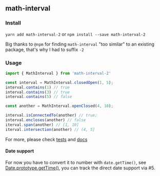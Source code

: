 ## math-interval

### Install

`yarn add math-interval-2` or `npm install --save math-interval-2`

Big thanks to `@npm` for finding `math-interval` "too similar" to an existing package, that's why I had to suffix `-2`

### Usage

```typescript
import { MathInterval } from 'math-interval-2'

const interval = MathInterval.closedOpen(1, 5);
interval.contains(1) // true
interval.contains(3) // true
interval.contains(5) // false

const another = MathInterval.openClosed(4, 10);

interval.isConnectedTo(another) // true;
interval.encloses(another) // false
iterval.span(another) // [1, 10]
iterval.intersection(another) // (4, 5]
```

For more, please check [tests](./src/index.spec.ts) and [docs](https://harunurhan.github.io/math-interval/classes/_index_.mathinterval.html)

#### Date support

For now you have to convert it to number with `date.getTime()`, see [Date.prototype.getTime()](https://developer.mozilla.org/en-US/docs/Web/JavaScript/Reference/Global_Objects/Date/getTime), you can track the direct date support via #5.

